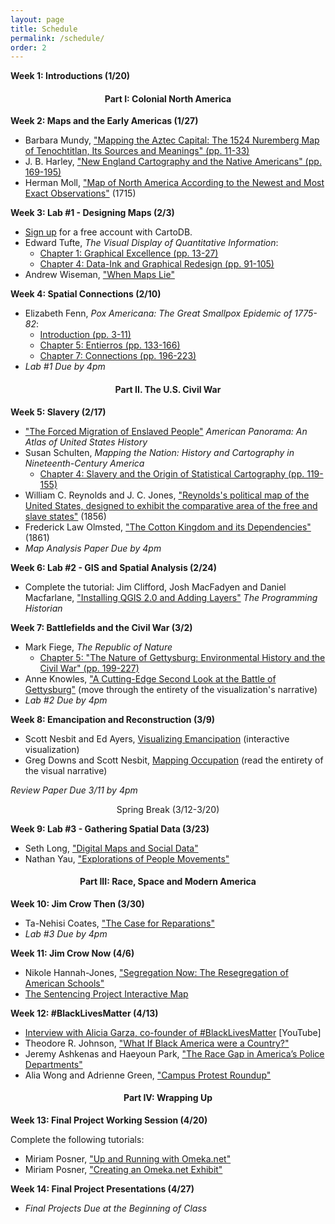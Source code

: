 ```yaml
---
layout: page
title: Schedule
permalink: /schedule/
order: 2
---
```


**Week 1: Introductions (1/20)**<br>

<h4><p align ="center">Part I: Colonial North America</p></h4>

**Week 2: Maps and the Early Americas (1/27)**

- Barbara Mundy, ["Mapping the Aztec Capital: The 1524 Nuremberg Map of Tenochtitlan, Its Sources and Meanings" (pp. 11-33)](https://sakai.rutgers.edu/x/j3EJUt)
- J. B. Harley, ["New England Cartography and the Native Americans" (pp. 169-195)](https://sakai.rutgers.edu/x/GCAimz)
- Herman Moll, ["Map of North America According to the Newest and Most Exact Observations"](https://www.loc.gov/resource/g3300.ct003985/) (1715)

**Week 3: Lab #1 - Designing Maps (2/3)**
- [Sign up](https://cartodb.com/signup) for a free account with CartoDB.
- Edward Tufte, *The Visual Display of Quantitative Information*:
	* [Chapter 1: Graphical Excellence (pp. 13-27)](https://sakai.rutgers.edu/x/HYx2xw)
	* [Chapter 4: Data-Ink and Graphical Redesign (pp. 91-105)](https://sakai.rutgers.edu/x/mvkhuk)
- Andrew Wiseman, ["When Maps Lie"](http://www.citylab.com/design/2015/06/when-maps-lie/396761/)

**Week 4: Spatial Connections (2/10)**

- Elizabeth Fenn, *Pox Americana: The Great Smallpox Epidemic of 1775-82*: 
	* [Introduction (pp. 3-11)](https://sakai.rutgers.edu/x/s6Kk23)
	* [Chapter 5: Entierros (pp. 133-166)](https://sakai.rutgers.edu/x/IYNhZ6)
	* [Chapter 7: Connections (pp. 196-223)](https://sakai.rutgers.edu/x/fODXr0)
- *Lab #1 Due by 4pm*

<h4><p align ="center">Part II. The U.S. Civil War</p></h4>

**Week 5: Slavery (2/17)** 

- ["The Forced Migration of Enslaved People"](http://dsl.richmond.edu/panorama/forcedmigration/) *American Panorama: An Atlas of United States History*
- Susan Schulten, *Mapping the Nation: History and Cartography in Nineteenth-Century America*
	* [Chapter 4: Slavery and the Origin of Statistical Cartography (pp. 119-155)](https://sakai.rutgers.edu/x/SEHaOc)
- William C. Reynolds and J. C. Jones, ["Reynolds's political map of the United States, designed to exhibit the comparative area of the free and slave states"](http://www.mappingthenation.com/index.php/viewer/index/4/5) (1856)
- Frederick Law Olmsted, ["The Cotton Kingdom and its Dependencies"](http://www.mappingthenation.com/index.php/viewer/index/4/12) (1861)
- *Map Analysis Paper Due by 4pm*

**Week 6: Lab #2 - GIS and Spatial Analysis (2/24)**

- Complete the tutorial: Jim Clifford, Josh MacFadyen and Daniel Macfarlane, ["Installing QGIS 2.0 and Adding Layers"](http://programminghistorian.org/lessons/qgis-layers) *The Programming Historian*

**Week 7: Battlefields and the Civil War (3/2)**<br>

- Mark Fiege, *The Republic of Nature*
	* [Chapter 5: "The Nature of Gettysburg: Environmental History and the Civil War" (pp. 199-227)](https://sakai.rutgers.edu/x/KdigvY)
- Anne Knowles, ["A Cutting-Edge Second Look at the Battle of Gettysburg"](http://www.smithsonianmag.com/history/A-Cutting-Edge-Second-Look-at-the-Battle-of-Gettysburg-1-180947921/) (move through the entirety of the visualization's narrative)
- *Lab #2 Due by 4pm*

**Week 8: Emancipation and Reconstruction (3/9)**

- Scott Nesbit and Ed Ayers, [Visualizing Emancipation](http://dsl.richmond.edu/emancipation/) (interactive visualization)
- Greg Downs and Scott Nesbit, [Mapping Occupation](http://mappingoccupation.org/) (read the entirety of the visual narrative)

*Review Paper Due 3/11 by 4pm*

<p align="center">Spring Break (3/12-3/20)</p>

**Week 9: Lab #3 - Gathering Spatial Data (3/23)**

- Seth Long, ["Digital Maps and Social Data"](https://technaverbascripta.wordpress.com/2013/03/11/digital-maps-and-social-data/)
- Nathan Yau, ["Explorations of People Movements"](http://flowingdata.com/2014/07/30/explorations-of-people-movements-from-groups-to-the-individual/)

<h4><p align ="center">Part III: Race, Space and Modern America</p></h4>

**Week 10: Jim Crow Then (3/30)**

- Ta-Nehisi Coates, ["The Case for Reparations"](http://www.theatlantic.com/magazine/archive/2014/06/the-case-for-reparations/361631/)
- *Lab #3 Due by 4pm*

**Week 11: Jim Crow Now (4/6)**

- Nikole Hannah-Jones, ["Segregation Now: The Resegregation of American Schools"](https://www.propublica.org/article/segregation-now-the-resegregation-of-americas-schools)
- [The Sentencing Project Interactive Map](http://www.sentencingproject.org/map/map.cfm)

**Week 12: #BlackLivesMatter (4/13)**

- [Interview with Alicia Garza, co-founder of #BlackLivesMatter](https://www.youtube.com/watch?v=Y5WeJaNtMQs) [YouTube]
- Theodore R. Johnson, ["What If Black America were a Country?"]("http://www.theatlantic.com/international/archive/2014/10/what-if-black-america-were-a-country/380953/")
- Jeremy Ashkenas and Haeyoun Park, ["The Race Gap in America’s Police Departments"](http://www.nytimes.com/interactive/2014/09/03/us/the-race-gap-in-americas-police-departments.html) 
- Alia Wong and Adrienne Green, ["Campus Protest Roundup"](http://www.theatlantic.com/education/archive/2016/01/campus-protest-roundup/417570/)


<h4><p align ="center">Part IV: Wrapping Up</p></h4>

**Week 13: Final Project Working Session (4/20)**

Complete the following tutorials:

- Miriam Posner, ["Up and Running with Omeka.net"](http://programminghistorian.org/lessons/up-and-running-with-omeka)
- Miriam Posner, ["Creating an Omeka.net Exhibit"](http://programminghistorian.org/lessons/creating-an-omeka-exhibit)

**Week 14: Final Project Presentations (4/27)**

- *Final Projects Due at the Beginning of Class*
